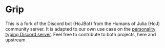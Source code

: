 # Grip

This is a fork of the Discord bot (HoJBot) from the Humans of Julia (HoJ) community server. It is adapted to our own use case on the [personality typing Discord server](https://disboard.org/de/server/799986771890405376). Feel free to contribute to both projects, here and upstream.
